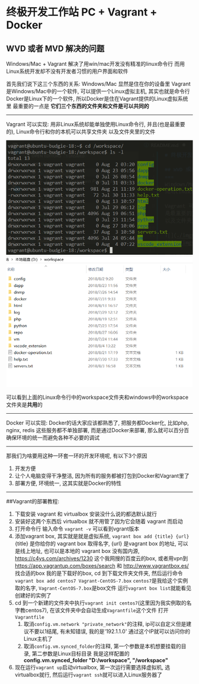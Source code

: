 # 终极开发工作站 PC + Vagrant + Docker

## WVD 或者 MVD 解决的问题

Windows/Mac + Vagrant 解决了用win/mac开发没有精准的linux命令行
而用Linux系统开发却不没有开发者习惯的用户界面和软件

首先我们说下这三个东西的关系:
Windows/Mac 显然是住在你的设备里
Vagrant是Windows/Mac中的一个软件, 可以提供一个Linux虚拟主机, 其实也就是命令行
Docker是Linux下的一个软件, 所以Docker是住在Vagrant提供的Linux虚拟系统里
最重要的一点是 **它们三个东西的文件夹和文件是可以共同的**
********************************************************
Vagrant 可以实现: 用非Linux系统却能单独使用Linux命令行, 并且(也是最重要的), Linux命令行和你的本机可以共享文件夹
以及文件夹里的文件

![](./imgs/1.png 'Windwos中的Linux命令行 工具是cmder')
![](./imgs/2.png 'Windwos文件浏览')

可以看到上面的Linux命令行中的workspace文件夹和windows中的workspace文件夹是**共用**的
********************************************************
Docker 可以实现: Docker的话大家应该都熟悉了, 把服务都Docker化, 比如php, nginx, redis 这些服务都不单独部署, 而是通过Docker来部署, 那么就可以百分百确保环境的统一而避免各种不必要的调试
********************************************************
那我们为啥要用这种一环套一环的开发环境呢, 有以下3个原因
1. 开发方便
2. 让个人电脑变得干净整洁, 因为所有的服务都被打包到Docker和Vagrant里了
3. 部署方便, 环境统一, 这其实就是Docker的特性

********************************************************
##Vagrant的部署教程:
1. 下载安装 vagrant 和 virtualbox 安装没什么说的都选默认就行
2. 安装好这两个东西后 virtualbox 就不用管了因为它会随着 vagrant 而启动
3. 打开命令行 输入命令 `vagrant -v` 可以看到vgrant版本
4. 添加vagrant box, 其实就是就是虚拟系统, `vagrant box add {title} {url}`
{title} 是你给你的 vagrant box 取得名字, {url} 是vagrant box 的地址, 可以是线上地址, 也可以是本地的
vagrant box 没有国内源, https://c4ys.com/archives/1230 这个我网搜的百度云的box, 
或者用vpn到 https://app.vagrantup.com/boxes/search 和 http://www.vagrantbox.es/ 找合适的box
我的是下载好的box, cd 到下载文件夹文件夹, 然后运行命令`vagrant box add centos7 Vagrant-CentOS-7.box`
`centos7`是我给这个实例取的名字, `Vagrant-CentOS-7.box`是box文件
运行`vagrant box list`就能看见创建好的实例了
5. cd 到一个新建的文件夹中执行`vagrant init centos7`(这里因为我实例取的名字教centos7), 在该文件夹中会自动生成`Vagrantfile`这个文件
打开`Vagrantfile`
    1. 取消`config.vm.network "private_network"`的注释, ip可以自定义但是建议不要以1结尾, 有未知错误, 我的是'192.1.1.0'
    通过这个IP就可以访问你的Linux主机了
    2. 取消`config.vm.synced_folder`的注释, 第一个参数是本机想要挂载的目录, 第二参数是Linux目标目录
    我是这样配置的 **config.vm.synced_folder "D:/workspace", "/workspace"**
6. 现在运行`vagrant up`启动virtualbox, 第一次运行需要选择虚拟机, 选virtualbox就行, 然后运行`vagrant ssh`就可以进入Linux服务器了